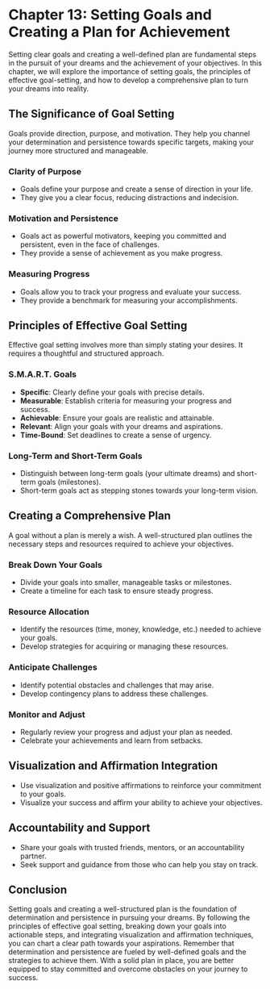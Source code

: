 Chapter 13: Setting Goals and Creating a Plan for Achievement
=============================================================

Setting clear goals and creating a well-defined plan are fundamental steps in the pursuit of your dreams and the achievement of your objectives. In this chapter, we will explore the importance of setting goals, the principles of effective goal-setting, and how to develop a comprehensive plan to turn your dreams into reality.

The Significance of Goal Setting
--------------------------------

Goals provide direction, purpose, and motivation. They help you channel your determination and persistence towards specific targets, making your journey more structured and manageable.

### **Clarity of Purpose**

* Goals define your purpose and create a sense of direction in your life.
* They give you a clear focus, reducing distractions and indecision.

### **Motivation and Persistence**

* Goals act as powerful motivators, keeping you committed and persistent, even in the face of challenges.
* They provide a sense of achievement as you make progress.

### **Measuring Progress**

* Goals allow you to track your progress and evaluate your success.
* They provide a benchmark for measuring your accomplishments.

Principles of Effective Goal Setting
------------------------------------

Effective goal setting involves more than simply stating your desires. It requires a thoughtful and structured approach.

### **S.M.A.R.T. Goals**

* **Specific**: Clearly define your goals with precise details.
* **Measurable**: Establish criteria for measuring your progress and success.
* **Achievable**: Ensure your goals are realistic and attainable.
* **Relevant**: Align your goals with your dreams and aspirations.
* **Time-Bound**: Set deadlines to create a sense of urgency.

### **Long-Term and Short-Term Goals**

* Distinguish between long-term goals (your ultimate dreams) and short-term goals (milestones).
* Short-term goals act as stepping stones towards your long-term vision.

Creating a Comprehensive Plan
-----------------------------

A goal without a plan is merely a wish. A well-structured plan outlines the necessary steps and resources required to achieve your objectives.

### **Break Down Your Goals**

* Divide your goals into smaller, manageable tasks or milestones.
* Create a timeline for each task to ensure steady progress.

### **Resource Allocation**

* Identify the resources (time, money, knowledge, etc.) needed to achieve your goals.
* Develop strategies for acquiring or managing these resources.

### **Anticipate Challenges**

* Identify potential obstacles and challenges that may arise.
* Develop contingency plans to address these challenges.

### **Monitor and Adjust**

* Regularly review your progress and adjust your plan as needed.
* Celebrate your achievements and learn from setbacks.

Visualization and Affirmation Integration
-----------------------------------------

* Use visualization and positive affirmations to reinforce your commitment to your goals.
* Visualize your success and affirm your ability to achieve your objectives.

Accountability and Support
--------------------------

* Share your goals with trusted friends, mentors, or an accountability partner.
* Seek support and guidance from those who can help you stay on track.

Conclusion
----------

Setting goals and creating a well-structured plan is the foundation of determination and persistence in pursuing your dreams. By following the principles of effective goal setting, breaking down your goals into actionable steps, and integrating visualization and affirmation techniques, you can chart a clear path towards your aspirations. Remember that determination and persistence are fueled by well-defined goals and the strategies to achieve them. With a solid plan in place, you are better equipped to stay committed and overcome obstacles on your journey to success.
